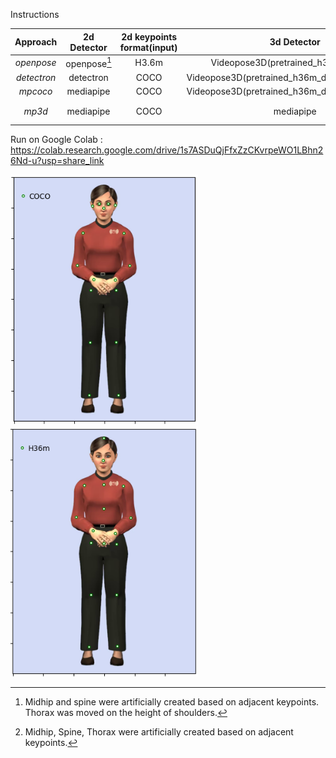 Instructions

|Approach | 2d Detector| 2d keypoints format(input) | 3d Detector  | 3d keypoints format(output) |
| :-------------: | :-------------: |:-------------:| :-----:|:-----:|
| *openpose*  | openpose[^1]  | H3.6m | Videopose3D(pretrained_h36m_cpn.bin) | H3.6m |
| *detectron* | detectron | COCO  | Videopose3D(pretrained_h36m_detectron_coco.bin) | H3.6m |
| *mpcoco* | mediapipe | COCO  | Videopose3D(pretrained_h36m_detectron_coco.bin) | H3.6m |
| *mp3d* | mediapipe | COCO | mediapipe | H3.6m (after adjustment)[^2]|

[^1]: Midhip and spine were artificially created based on adjacent keypoints.
Thorax was moved on the height of shoulders.

[^2]: Midhip, Spine, Thorax were artificially created based on adjacent keypoints.



Run on Google Colab :
https://colab.research.google.com/drive/1s7ASDuQjFfxZzCKvrpeWO1LBhn26Nd-u?usp=share_link

<img src="img/fullbody_coco.png" width="300" height="400"><img src="img/fullbody_h36m.png" width="300" height="400">


